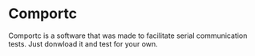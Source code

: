 # Comportc
Comportc is a software that was made to facilitate serial communication tests. Just donwload it and test for your own.
